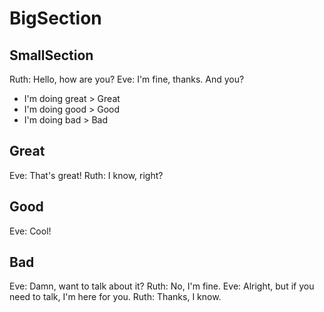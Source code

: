 # BigSection

## SmallSection

Ruth: Hello, how are you?
Eve: I'm fine, thanks. And you?

- I'm doing great > Great
- I'm doing good > Good
- I'm doing bad > Bad

## Great

Eve: That's great!
Ruth: I know, right?

## Good

Eve: Cool!

## Bad

Eve: Damn, want to talk about it?
Ruth: No, I'm fine.
Eve: Alright, but if you need to talk, I'm here for you.
Ruth: Thanks, I know.
